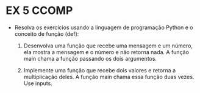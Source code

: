 # EX 5 CCOMP
- Resolva os exercícios usando a linguagem de programação Python e o conceito de função (def):


    1. Desenvolva uma função que recebe uma mensagem e um número, ela mostra a mensagem e o número e não retorna nada. A função main chama a função passando os dois argumentos. 

    2. Implemente uma função que recebe dois valores e retorna a multiplicação deles. A função main chama essa função duas vezes. Use inputs.
